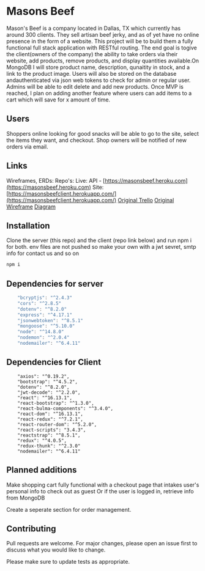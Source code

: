# Masons Beef

Mason's Beef is a company located in Dallas, TX which currently has around 300 clients. They sell artisan beef jerky, and as of yet have no online presence in the form of a website. This project will be to build them a fully functional full stack application with RESTful routing. The end goal is togive the client(owners of the company) the ability to take orders via their website, add products, remove products, and display quantities available.On MongoDB I will store product name, description, qunaitity in stock, and a link to the product image. Users will also be stored on the database andauthenticated via json web tokens to check for admin or regular user. Admins will be able to edit delete and add new products. Once MVP is reached, I
plan on adding another feature where users can add items to a cart which will save for x amount of time.

## Users
Shoppers online looking for good snacks will be able to go to the site, select the items they want, and checkout.
Shop owners will be notified of new orders via email.

## Links

Wireframes, ERDs:
Repo's:
Live:
API - [https://masonsbeef.heroku.com](https://masonsbeef.heroku.com)
Site: [https://masonsbeefclient.herokuapp.com/](https://masonsbeefclient.herokuapp.com/)
[Original Trello](https://trello.com/b/jbnEXgEp/masons-beef)
[Original Wireframe](https://wireframepro.mockflow.com/editor.jsp?editor=on&bgcolor=white&perm=Create&ptitle=MasonsBeef&category=web&projectid=Ma594a2caf90edf68911f91fdcfadbc031598025060026&publicid=957c47fe28bf4e3f8950864b6912f333#/page/af5acee5ed4343db9622ca294110e6a3)
[Diagram](https://app.lucidchart.com/documents/edit/ef385167-d70a-4c8b-8aca-01a059e02dc6/0_0)

## Installation

Clone the server (this repo) and the client (repo link below) and run npm i for both.
env files are not pushed so make your own with a jwt sevret, smtp info for contact us and so on

```bash
npm i
```

## Dependencies for server

```javascript
    "bcryptjs": "^2.4.3"
    "cors": "^2.8.5"
    "dotenv": "^8.2.0"
    "express": "^4.17.1"
    "jsonwebtoken": "^8.5.1"
    "mongoose": "^5.10.0"
    "node": "^14.8.0"
    "nodemon": "^2.0.4"
    "nodemailer": "^6.4.11"
```
## Dependencies for Client

```
    "axios": "^0.19.2",
    "bootstrap": "^4.5.2",
    "dotenv": "^8.2.0",
    "jwt-decode": "^2.2.0",
    "react": "^16.13.1",
    "react-bootstrap": "^1.3.0",
    "react-bulma-components": "^3.4.0",
    "react-dom": "^16.13.1",
    "react-redux": "^7.2.1",
    "react-router-dom": "^5.2.0",
    "react-scripts": "3.4.3",
    "reactstrap": "^8.5.1",
    "redux": "^4.0.5",
    "redux-thunk": "^2.3.0"
    "nodemailer": "^6.4.11"
```

## Planned additions
Make shopping cart fully functional with a checkout page that intakes user's personal info to check out as guest
Or if the user is logged in, retrieve info from MongoDB

Create a seperate section for order management.

## Contributing
Pull requests are welcome. For major changes, please open an issue first to discuss what you would like to change.

Please make sure to update tests as appropriate.
